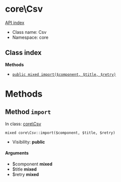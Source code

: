 # core\Csv
[API index](../API-index.md)






* Class name: Csv
* Namespace: core




## Class index


**Methods**
* [`public mixed import($component, $title, $retry)`](#method-import)









# Methods


## Method `import`
In class: [core\Csv](#top)

```
mixed core\Csv::import($component, $title, $retry)
```





* Visibility: **public**

#### Arguments

* $component **mixed**
* $title **mixed**
* $retry **mixed**





